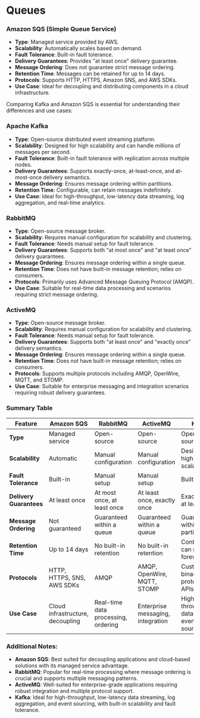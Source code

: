 # Queues

### Amazon SQS (Simple Queue Service)
- **Type**: Managed service provided by AWS.
- **Scalability**: Automatically scales based on demand.
- **Fault Tolerance**: Built-in fault tolerance.
- **Delivery Guarantees**: Provides "at least once" delivery guarantee.
- **Message Ordering**: Does not guarantee strict message ordering.
- **Retention Time**: Messages can be retained for up to 14 days.
- **Protocols**: Supports HTTP, HTTPS, Amazon SNS, and AWS SDKs.
- **Use Case**: Ideal for decoupling and distributing components in a cloud infrastructure.

Comparing Kafka and Amazon SQS is essential for understanding their differences and use cases:

### Apache Kafka
- **Type**: Open-source distributed event streaming platform.
- **Scalability**: Designed for high scalability and can handle millions of messages per second.
- **Fault Tolerance**: Built-in fault tolerance with replication across multiple nodes.
- **Delivery Guarantees**: Supports exactly-once, at-least-once, and at-most-once delivery semantics.
- **Message Ordering**: Ensures message ordering within partitions.
- **Retention Time**: Configurable, can retain messages indefinitely.
- **Use Case**: Ideal for high-throughput, low-latency data streaming, log aggregation, and real-time analytics.

### RabbitMQ
- **Type**: Open-source message broker.
- **Scalability**: Requires manual configuration for scalability and clustering.
- **Fault Tolerance**: Needs manual setup for fault tolerance.
- **Delivery Guarantees**: Supports both "at most once" and "at least once" delivery guarantees.
- **Message Ordering**: Ensures message ordering within a single queue.
- **Retention Time**: Does not have built-in message retention; relies on consumers.
- **Protocols**: Primarily uses Advanced Message Queuing Protocol (AMQP).
- **Use Case**: Suitable for real-time data processing and scenarios requiring strict message ordering.

### ActiveMQ
- **Type**: Open-source message broker.
- **Scalability**: Requires manual configuration for scalability and clustering.
- **Fault Tolerance**: Needs manual setup for fault tolerance.
- **Delivery Guarantees**: Supports both "at least once" and "exactly once" delivery semantics.
- **Message Ordering**: Ensures message ordering within a single queue.
- **Retention Time**: Does not have built-in message retention; relies on consumers.
- **Protocols**: Supports multiple protocols including AMQP, OpenWire, MQTT, and STOMP.
- **Use Case**: Suitable for enterprise messaging and integration scenarios requiring robust delivery guarantees.

### Summary Table

| Feature                | Amazon SQS                         | RabbitMQ                         | ActiveMQ                         | Kafka                             |
|------------------------|------------------------------------|----------------------------------|----------------------------------|-----------------------------------|
| **Type**               | Managed service                    | Open-source                      | Open-source                      | Open-source                       |
| **Scalability**        | Automatic                          | Manual configuration             | Manual configuration             | Designed for high scalability     |
| **Fault Tolerance**    | Built-in                           | Manual setup                     | Manual setup                     | Built-in                          |
| **Delivery Guarantees**| At least once                      | At most once, at least once      | At least once, exactly once      | Exactly once, at least once       |
| **Message Ordering**   | Not guaranteed                     | Guaranteed within a queue        | Guaranteed within a queue        | Guaranteed within a partition     |
| **Retention Time**     | Up to 14 days                      | No built-in retention            | No built-in retention            | Configurable; can retain forever  |
| **Protocols**          | HTTP, HTTPS, SNS, AWS SDKs         | AMQP                             | AMQP, OpenWire, MQTT, STOMP      | Custom binary protocol, APIs     |
| **Use Case**           | Cloud infrastructure, decoupling   | Real-time data processing, ordering | Enterprise messaging, integration | High-throughput data streams, event sourcing |

### Additional Notes:
- **Amazon SQS**: Best suited for decoupling applications and cloud-based solutions with its managed service advantage.
- **RabbitMQ**: Popular for real-time processing where message ordering is crucial and supports multiple messaging patterns.
- **ActiveMQ**: Well-suited for enterprise-grade applications requiring robust integration and multiple protocol support.
- **Kafka**: Ideal for high-throughput, low-latency data streaming, log aggregation, and event sourcing, with built-in scalability and fault tolerance.
